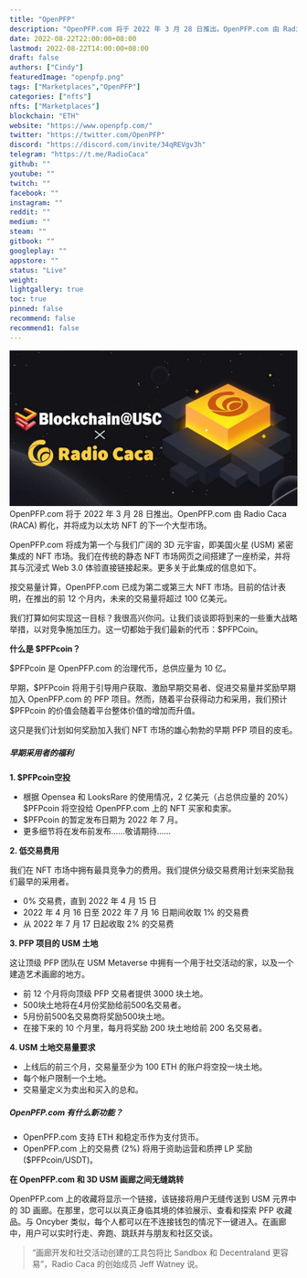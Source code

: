 ```yaml
---
title: "OpenPFP"
description: "OpenPFP.com 将于 2022 年 3 月 28 日推出。OpenPFP.com 由 Radio Caca (RACA) 孵化，并将成为以太坊 NFT 的下一个大型市场。"
date: 2022-08-22T22:00:00+08:00
lastmod: 2022-08-22T14:00:00+08:00
draft: false
authors: ["Cindy"]
featuredImage: "openpfp.png"
tags: ["Marketplaces","OpenPFP"]
categories: ["nfts"]
nfts: ["Marketplaces"]
blockchain: "ETH"
website: "https://www.openpfp.com/"
twitter: "https://twitter.com/OpenPFP"
discord: "https://discord.com/invite/34qREVgv3h"
telegram: "https://t.me/RadioCaca"
github: ""
youtube: ""
twitch: ""
facebook: ""
instagram: ""
reddit: ""
medium: ""
steam: ""
gitbook: ""
googleplay: ""
appstore: ""
status: "Live"
weight: 
lightgallery: true
toc: true
pinned: false
recommend: false
recommend1: false
---
```

![img](20220823174932.png)OpenPFP.com 将于 2022 年 3 月 28 日推出。OpenPFP.com 由 Radio Caca (RACA) 孵化，并将成为以太坊 NFT 的下一个大型市场。

OpenPFP.com 将成为第一个与我们广阔的 3D 元宇宙，即美国火星 (USM) 紧密集成的 NFT 市场。我们在传统的静态 NFT 市场网页之间搭建了一座桥梁，并将其与沉浸式 Web 3.0 体验直接链接起来。更多关于此集成的信息如下。

按交易量计算，OpenPFP.com 已成为第二或第三大 NFT 市场。目前的估计表明，在推出的前 12 个月内，未来的交易量将超过 100 亿美元。

我们打算如何实现这一目标？我很高兴你问。让我们谈谈即将到来的一些重大战略举措，以对竞争施加压力。这一切都始于我们最新的代币：$PFPCoin。

**什么是 $PFPcoin？**

$PFPcoin 是 OpenPFP.com 的治理代币，总供应量为 10 亿。

早期，$PFPcoin 将用于引导用户获取、激励早期交易者、促进交易量并奖励早期加入 OpenPFP.com 的 PFP 项目。然而，随着平台获得动力和采用，我们预计 $PFPcoin 的价值会随着平台整体价值的增加而升值。

这只是我们计划如何奖励加入我们 NFT 市场的雄心勃勃的早期 PFP 项目的皮毛。 

##### 早期采用者的福利

**1. $PFPcoin空投**

- 根据 Opensea 和 LooksRare 的使用情况，2 亿美元（占总供应量的 20%）$PFPcoin 将空投给 OpenPFP.com 上的 NFT 买家和卖家。
- $PFPcoin 的暂定发布日期为 2022 年 7 月。
- 更多细节将在发布前发布……敬请期待……

**2. 低交易费用**

我们在 NFT 市场中拥有最具竞争力的费用。我们提供分级交易费用计划来奖励我们最早的采用者。

- 0% 交易费，直到 2022 年 4 月 15 日
- 2022 年 4 月 16 日至 2022 年 7 月 16 日期间收取 1% 的交易费
- 从 2022 年 7 月 17 日起收取 2% 的交易费

**3. PFP 项目的 USM 土地**

这让顶级 PFP 团队在 USM Metaverse 中拥有一个用于社交活动的家，以及一个建造艺术画廊的地方。

- 前 12 个月将向顶级 PFP 交易者提供 3000 块土地。
- 500块土地将在4月份奖励给前500名交易者。
- 5月份前500名交易商将奖励500块土地。
- 在接下来的 10 个月里，每月将奖励 200 块土地给前 200 名交易者。

**4. USM 土地交易量要求**

- 上线后的前三个月，交易量至少为 100 ETH 的账户将空投一块土地。
- 每个帐户限制一个土地。
- 交易量定义为卖出和买入的总和。

##### OpenPFP.com 有什么新功能？

- OpenPFP.com 支持 ETH 和稳定币作为支付货币。
- OpenPFP.com 上的交易费 (2%) 将用于资助运营和质押 LP 奖励 ($PFPcoin/USDT)。

**在 OpenPFP.com 和 3D USM 画廊之间无缝跳转**

OpenPFP.com 上的收藏将显示一个链接，该链接将用户无缝传送到 USM 元界中的 3D 画廊。在那里，您可以以真正身临其境的体验展示、查看和探索 PFP 收藏品。与 Oncyber 类似，每个人都可以在不连接钱包的情况下一键进入。在画廊中，用户可以实时行走、奔跑、跳跃并与朋友和社区交谈。

> “画廊开发和社交活动创建的工具包将比 Sandbox 和 Decentraland 更容易”，Radio Caca 的创始成员 Jeff Watney 说。